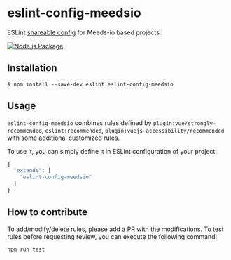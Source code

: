# eslint-config-meedsio

ESLint [shareable config](http://eslint.org/docs/developer-guide/shareable-configs.html) for Meeds-io based projects.

[![Node.js Package](https://github.com/Meeds-io/eslint-config-meedsio/actions/workflows/npm-publish.yml/badge.svg)](https://github.com/Meeds-io/eslint-config-meedsio/actions/workflows/npm-publish.yml)

## Installation

```
$ npm install --save-dev eslint eslint-config-meedsio
```

## Usage

`eslint-config-meedsio` combines rules defined by `plugin:vue/strongly-recommended`, `eslint:recommended`, `plugin:vuejs-accessibility/recommended` with some additional customized rules.

To use it, you can simply define it in ESLint configuration of your project:
```js
{
  "extends": [
    "eslint-config-meedsio"
  ]
}
```

## How to contribute

To add/modify/delete rules, please add a PR with the modifications.
To test rules before requesting review, you can execute the following command:

```
npm run test
```
